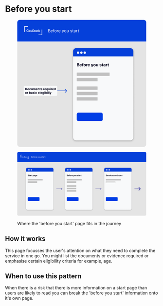 # Before you start

<figure><img src="../../../.gitbook/assets/Before you start page.png" alt=""><figcaption></figcaption></figure>

<figure><img src="../../../.gitbook/assets/Before you start.png" alt=""><figcaption><p>Where the 'before you start' page fits in the journey</p></figcaption></figure>

## How it works

This page focusses the user's attention on what they need to complete the service in one go. You might list the documents or evidence required or emphasise certain eligibility criteria for example, age.

## **When to use this pattern**

When there is a risk that there is more information on a start page than users are likely to read you can break the 'before you start' information onto it's own page.

